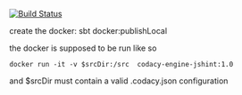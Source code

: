[![Build Status](https://circleci.com/gh/codacy/codacy-jshint.svg?style=shield&circle-token=:circle-token)](https://circleci.com/gh/codacy/codacy-jshint)

create the docker: sbt docker:publishLocal

the docker is supposed to be run like so

```
docker run -it -v $srcDir:/src  codacy-engine-jshint:1.0
```

and $srcDir must contain a valid .codacy.json configuration